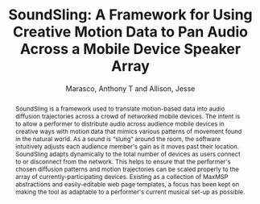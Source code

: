 --- 
title: "SoundSling: A Framework for Using Creative Motion Data to Pan Audio Across a Mobile Device Speaker Array" 
abstract: "SoundSling is a framework used to translate motion-based data into audio diffusion trajectories across a crowd of networked mobile devices. The intent is to allow a performer to distribute audio across audience mobile devices in creative ways with motion data that mimics various patterns of movement found in the natural world. As a sound is “slung” around the room, the software intuitively adjusts each audience member's gain as it moves past their location. SoundSling adapts dynamically to the total number of devices as users connect to or disconnect from the network. This helps to ensure that the performer's chosen diffusion patterns and motion trajectories can be scaled properly to the array of currently-participating devices. Existing as a collection of MaxMSP abstractions and easily-editable web page templates, a focus has been kept on making the tool as adaptable to a performer's current musical set-up as possible." 
address: "Berlin" 
author: "Marasco, Anthony T and Allison, Jesse"
webAuthor: "Christian Baumann, Johanna Friederike, Jan-Torsten Milde" 
booktitle: "Proceedings of the International Web Audio Conference" 
editor: "Monschke, Jan and Guttandin, Christoph and Schnell, Norbert and Jenkinson, Thomas and Schaedler, Jack" 
month: "Proceedings of the International Web Audio Conference"
pages: "1-3" 
publisher: "TU Berlin" 
series: "WAC '18"
track: "Paper"  
year: "2018" 
id: "2018_21" 
tags: year2018
media: none 
pdflink: /_data/papers/pdf/2018/2018_21.pdf
ISSN: 2663-5844
---